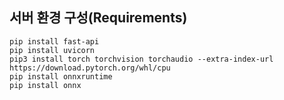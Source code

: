 ## 서버 환경 구성(Requirements)
```
pip install fast-api
pip install uvicorn
pip3 install torch torchvision torchaudio --extra-index-url https://download.pytorch.org/whl/cpu
pip install onnxruntime
pip install onnx
```